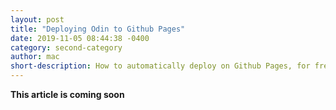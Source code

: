 ```yaml
---
layout: post
title: "Deploying Odin to Github Pages"
date: 2019-11-05 08:44:38 -0400
category: second-category
author: mac
short-description: How to automatically deploy on Github Pages, for free!
---
```


**This article is coming soon**


